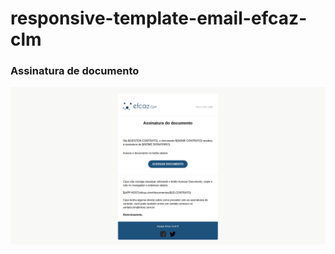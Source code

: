 # responsive-template-email-efcaz-clm

### Assinatura de documento

<img src="/images/template-email.png">